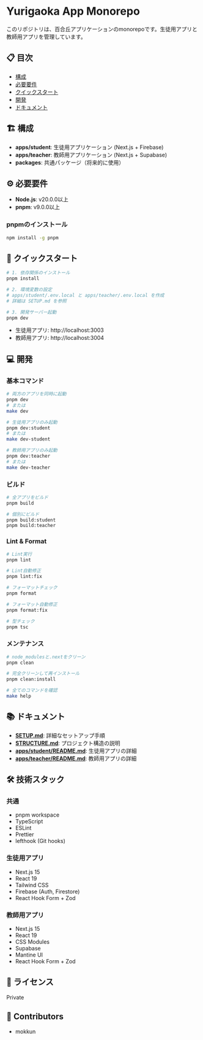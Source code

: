 # Yurigaoka App Monorepo

このリポジトリは、百合丘アプリケーションのmonorepoです。生徒用アプリと教師用アプリを管理しています。

## 📋 目次

- [構成](#構成)
- [必要要件](#必要要件)
- [クイックスタート](#クイックスタート)
- [開発](#開発)
- [ドキュメント](#ドキュメント)

## 🏗 構成

- **apps/student**: 生徒用アプリケーション (Next.js + Firebase)
- **apps/teacher**: 教師用アプリケーション (Next.js + Supabase)
- **packages**: 共通パッケージ（将来的に使用）

## ⚙️ 必要要件

- **Node.js**: v20.0.0以上
- **pnpm**: v9.0.0以上

### pnpmのインストール

```bash
npm install -g pnpm
```

## 🚀 クイックスタート

```bash
# 1. 依存関係のインストール
pnpm install

# 2. 環境変数の設定
# apps/student/.env.local と apps/teacher/.env.local を作成
# 詳細は SETUP.md を参照

# 3. 開発サーバー起動
pnpm dev
```

- 生徒用アプリ: http://localhost:3003
- 教師用アプリ: http://localhost:3004

## 💻 開発

### 基本コマンド

```bash
# 両方のアプリを同時に起動
pnpm dev
# または
make dev

# 生徒用アプリのみ起動
pnpm dev:student
# または
make dev-student

# 教師用アプリのみ起動
pnpm dev:teacher
# または
make dev-teacher
```

### ビルド

```bash
# 全アプリをビルド
pnpm build

# 個別にビルド
pnpm build:student
pnpm build:teacher
```

### Lint & Format

```bash
# Lint実行
pnpm lint

# Lint自動修正
pnpm lint:fix

# フォーマットチェック
pnpm format

# フォーマット自動修正
pnpm format:fix

# 型チェック
pnpm tsc
```

### メンテナンス

```bash
# node_modulesと.nextをクリーン
pnpm clean

# 完全クリーンして再インストール
pnpm clean:install

# 全てのコマンドを確認
make help
```

## 📚 ドキュメント

- **[SETUP.md](./SETUP.md)**: 詳細なセットアップ手順
- **[STRUCTURE.md](./STRUCTURE.md)**: プロジェクト構造の説明
- **[apps/student/README.md](./apps/student/README.md)**: 生徒用アプリの詳細
- **[apps/teacher/README.md](./apps/teacher/README.md)**: 教師用アプリの詳細

## 🛠 技術スタック

### 共通

- pnpm workspace
- TypeScript
- ESLint
- Prettier
- lefthook (Git hooks)

### 生徒用アプリ

- Next.js 15
- React 19
- Tailwind CSS
- Firebase (Auth, Firestore)
- React Hook Form + Zod

### 教師用アプリ

- Next.js 15
- React 19
- CSS Modules
- Supabase
- Mantine UI
- React Hook Form + Zod

## 📝 ライセンス

Private

## 👥 Contributors

- mokkun
